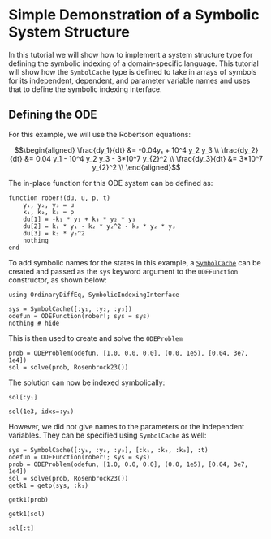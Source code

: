 # Simple Demonstration of a Symbolic System Structure

In this tutorial we will show how to implement a system structure type for defining the
symbolic indexing of a domain-specific language. This tutorial will show how the
`SymbolCache` type is defined to take in arrays of symbols for its independent, dependent,
and parameter variable names and uses that to define the symbolic indexing interface.

## Defining the ODE

For this example, we will use the Robertson equations:

```math
\begin{aligned}
\frac{dy_1}{dt} &= -0.04y₁ + 10^4 y_2 y_3 \\
\frac{dy_2}{dt} &= 0.04 y_1 - 10^4 y_2 y_3 - 3*10^7 y_{2}^2 \\
\frac{dy_3}{dt} &= 3*10^7 y_{2}^2 \\
\end{aligned}
```

The in-place function for this ODE system can be defined as:

```@example symbolcache
function rober!(du, u, p, t)
    y₁, y₂, y₃ = u
    k₁, k₂, k₃ = p
    du[1] = -k₁ * y₁ + k₃ * y₂ * y₃
    du[2] = k₁ * y₁ - k₂ * y₂^2 - k₃ * y₂ * y₃
    du[3] = k₂ * y₂^2
    nothing
end
```

To add symbolic names for the states in this example, a [`SymbolCache`](@ref) can be
created and passed as the `sys` keyword argument to the `ODEFunction` constructor,
as shown below:

```@example symbolcache
using OrdinaryDiffEq, SymbolicIndexingInterface

sys = SymbolCache([:y₁, :y₂, :y₃])
odefun = ODEFunction(rober!; sys = sys)
nothing # hide
```

This is then used to create and solve the `ODEProblem`

```@example symbolcache
prob = ODEProblem(odefun, [1.0, 0.0, 0.0], (0.0, 1e5), [0.04, 3e7, 1e4])
sol = solve(prob, Rosenbrock23())
```

The solution can now be indexed symbolically:

```@example symbolcache
sol[:y₁]
```

```@example symbolcache
sol(1e3, idxs=:y₁)
```

However, we did not give names to the parameters or the independent variables. They can
be specified using `SymbolCache` as well:

```@example symbolcache
sys = SymbolCache([:y₁, :y₂, :y₃], [:k₁, :k₂, :k₃], :t)
odefun = ODEFunction(rober!; sys = sys)
prob = ODEProblem(odefun, [1.0, 0.0, 0.0], (0.0, 1e5), [0.04, 3e7, 1e4])
sol = solve(prob, Rosenbrock23())
getk1 = getp(sys, :k₁)

getk1(prob)
```

```@example symbolcache
getk1(sol)
```

```@example symbolcache
sol[:t]
```
